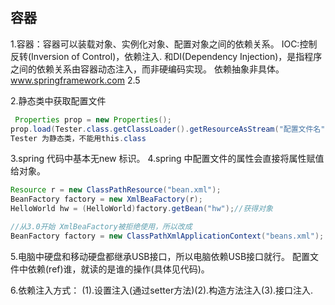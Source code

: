 ## 容器

1.容器：容器可以装载对象、实例化对象、配置对象之间的依赖关系。
IOC:控制反转(Inversion of Control)，依赖注入. 和DI(Dependency  Injection)，是指程序之间的依赖关系由容器动态注入，而非硬编码实现。
依赖抽象非具体。www.springframework.com 2.5

2.静态类中获取配置文件
```java
 Properties prop = new Properties();
prop.load(Tester.class.getClassLoader().getResourceAsStream("配置文件名");
Tester 为静态类，不能用this.class

```
3.spring 代码中基本无new 标识。
4.spring 中配置文件的属性会直接将属性赋值给对象。
```java
Resource r = new ClassPathResource("bean.xml");
BeanFactory factory = new XmlBeaFactory(r);
HelloWorld hw = (HelloWorld)factory.getBean("hw");//获得对象

//从3.0开始 XmlBeaFactory被拒绝使用，所以改成
BeanFactory factory = new ClassPathXmlApplicationContext("beans.xml");  
```

5.电脑中硬盘和移动硬盘都继承USB接口，所以电脑依赖USB接口就行。
配置文件中依赖(ref)谁，就读的是谁的操作(具体见代码)。

6.依赖注入方式： (1).设置注入(通过setter方法)(2).构造方法注入(3).接口注入.
